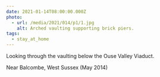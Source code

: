 ```yaml
---
date: 2021-01-14T08:00:00.000Z
photo:
  - url: /media/2021/014/p1/1.jpg
    alt: Arched vaulting supporting brick piers.
tags:
  - stay_at_home
---
```


Looking through the vaulting below the Ouse Valley Viaduct.

Near Balcombe, West Sussex (May 2014)
